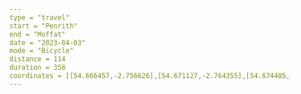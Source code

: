 ```yaml
---
type = "travel"
start = "Penrith"
end = "Moffat"
date = "2023-04-03"
mode = "Bicycle"
distance = 114
duration = 358
coordinates = [[54.666457,-2.756626],[54.671127,-2.764355],[54.674405,-2.777495],[54.672236,-2.78651],[54.674468,-2.796375],[54.675875,-2.809019],[54.684349,-2.821049],[54.688922,-2.833441],[54.692106,-2.844535],[54.69816,-2.839367],[54.709848,-2.84168],[54.719194,-2.843673],[54.728937,-2.853448],[54.740004,-2.858014],[54.752582,-2.875053],[54.766023,-2.886738],[54.776613,-2.889588],[54.786842,-2.901616],[54.797274,-2.912567],[54.808372,-2.920851],[54.824851,-2.927326],[54.838024,-2.932075],[54.852038,-2.92865],[54.866516,-2.931014],[54.877317,-2.934109],[54.88464,-2.937686],[54.894017,-2.942283],[54.896033,-2.941731],[54.895619,-2.942162],[54.898703,-2.935742],[54.905733,-2.941616],[54.904679,-2.956544],[54.911673,-2.966429],[54.919954,-2.973474],[54.93063,-2.989067],[54.942604,-2.998301],[54.946629,-3.006257],[54.951755,-3.014863],[54.963006,-3.012044],[54.970405,-3.004166],[54.978761,-3.02023],[54.9864,-3.037321],[54.992673,-3.052975],[54.993351,-3.053615],[54.995324,-3.066278],[54.989227,-3.076731],[54.988764,-3.092568],[54.990014,-3.108748],[54.986972,-3.127228],[54.985348,-3.146178],[54.984803,-3.167945],[54.98518,-3.187237],[54.98276,-3.203817],[54.980461,-3.219045],[54.985872,-3.227007],[54.985691,-3.243656],[54.987246,-3.258769],[54.988813,-3.268267],[54.995321,-3.269815],[55.006083,-3.272482],[55.010564,-3.281316],[55.014402,-3.292127],[55.022435,-3.299018],[55.030387,-3.30576],[55.040181,-3.312137],[55.03963,-3.320734],[55.044711,-3.340491],[55.046158,-3.358343],[55.048309,-3.370578],[55.05239,-3.385453],[55.061982,-3.396843],[55.071342,-3.409091],[55.081769,-3.421597],[55.095486,-3.428823],[55.105676,-3.431955],[55.116842,-3.439877],[55.126525,-3.438641],[55.13389,-3.442881],[55.142444,-3.433933],[55.153014,-3.430465],[55.160623,-3.439086],[55.171257,-3.441865],[55.183324,-3.440874],[55.19142,-3.442197],[55.19942,-3.444751],[55.207694,-3.44277],[55.214631,-3.441889],[55.222302,-3.440401],[55.233825,-3.438536],[55.241808,-3.436543],[55.253283,-3.436313],[55.26599,-3.437343],[55.274891,-3.439383],[55.285978,-3.445377],[55.299544,-3.449386],[55.306953,-3.452113],[55.315622,-3.450479],[55.32497,-3.446866],[55.333482,-3.444207],[55.333482,-3.444207]]
---
```

